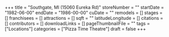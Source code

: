 +++
title = "Southgate, MI (15060 Eureka Rd)"
storeNumber = ""
startDate = "1982-06-00"
endDate = "1986-00-00"
cuDate = ""
remodels = []
stages = []
franchisees = []
attractions = []
sqft = ""
latitudeLongitude = []
citations = []
contributors = []
downloadLinks = []
pageThumbnailFile = ""
tags = ["Locations"]
categories = ["Pizza Time Theatre"]
draft = false
+++
